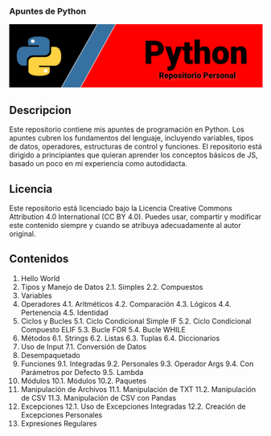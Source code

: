 ### Apuntes de Python

<img src="/Resources/bpy.png">

## Descripcion

Este repositorio contiene mis apuntes de programación en Python. Los apuntes cubren los fundamentos del lenguaje, incluyendo variables, tipos de datos, operadores, estructuras de control y funciones. El repositorio está dirigido a principiantes que quieran aprender los conceptos básicos de JS, basado un poco en mi experiencia como autodidacta.

## Licencia

Este repositorio está licenciado bajo la Licencia Creative Commons Attribution 4.0 International (CC BY 4.0). Puedes usar, compartir y modificar este contenido siempre y cuando se atribuya adecuadamente al autor original.


## Contenidos

1. Hello World
2. Tipos y Manejo de Datos
    2.1. Simples
    2.2. Compuestos
3. Variables
4. Operadores
    4.1. Aritméticos
    4.2. Comparación
    4.3. Lógicos
    4.4. Pertenencia
    4.5. Identidad
5. Ciclos y Bucles
    5.1. Ciclo Condicional Simple IF
    5.2. Ciclo Condicional Compuesto ELIF
    5.3. Bucle FOR
    5.4. Bucle WHILE
6. Métodos
    6.1. Strings
    6.2. Listas
    6.3. Tuplas
    6.4. Diccionarios
7. Uso de Input
    7.1. Conversión de Datos
8. Desempaquetado
9. Funciones
    9.1. Integradas
    9.2. Personales
    9.3. Operador Args
    9.4. Con Parámetros por Defecto
    9.5. Lambda
10. Módulos
    10.1. Módulos
    10.2. Paquetes
11. Manipulación de Archivos
    11.1. Manipulación de TXT
    11.2. Manipulación de CSV
    11.3. Manipulación de CSV con Pandas
12. Excepciones
    12.1. Uso de Excepciones Integradas
    12.2. Creación de Excepciones Personales
13. Expresiones Regulares
